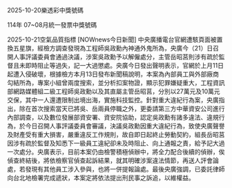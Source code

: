 
2025-10-20樂透彩中獎號碼

                                
114年 07~08月統一發票中獎號碼
                             
2025-10-21空氣品質指標
                              [NOWnews今日新聞] 中央廣播電台官網遭駭頁面被置換五星旗，經檢方調查發現為工程師吳政勳內神通外鬼所為，央廣今（21）日召開人事評議委員會通過決議，涉案吳政勳予以解僱處分，主管岳昭莒則涉有疏於監督且未即時阻止等過失，記一大過懲處。央廣今日發出聲明表示，官網於上月11日起遭入侵破壞，根據檢方本月13日發布新聞稿說明，本案為內部員工與外部廠商勾結所為，專案小組曾兩度搜索，並分析扣案物證，顯示犯罪嫌疑重大，工程資訊部網路媒體組二級工程師吳政勳以及其直屬主管岳昭莒，分別以27萬元及10萬元交保，其中一人還遭限制出境出海，實施科技監控。針對重大違紀行為案，央廣指出，除在首次搜索當天已將吳、岳兩員停職之外，更委請第三方中華資安公司進行內部調查，以及數位發展部資安署、資安院協助，認定吳政勳有諸多違法、違規行為，於今日召開人事評議委員會審議，決議吳政勳因重大違紀行為，致使央廣聲譽及財產受有重大損害，嚴重違反工作規則，故自即日起終止勞動契約，組長岳昭莒因涉有疏於監督及知悉下一級員工違紀卻未及時阻止、向上通報之責，給予記大過一次處分。央廣表示，目前本案仍由檢警積極偵辦中，將全力配合後續的偵辦，俟偵查終結後，將依檢察官偵查起訴結果，就其明確涉案違法情節，再送人評會論處，若發現有其他員工涉入參與，也將一併提報論處。最後央廣強調，已委託律師向台北地檢署完成遞狀，本案定將依法提出刑民事之訴追，以維權益。
